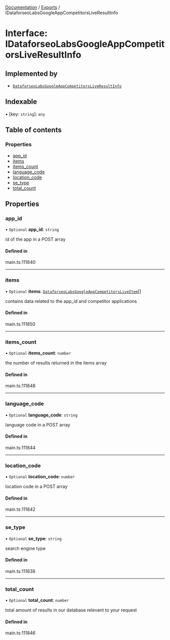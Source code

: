[Documentation](../README.md) / [Exports](../modules.md) / IDataforseoLabsGoogleAppCompetitorsLiveResultInfo

# Interface: IDataforseoLabsGoogleAppCompetitorsLiveResultInfo

## Implemented by

- [`DataforseoLabsGoogleAppCompetitorsLiveResultInfo`](../classes/DataforseoLabsGoogleAppCompetitorsLiveResultInfo.md)

## Indexable

▪ [key: `string`]: `any`

## Table of contents

### Properties

- [app\_id](IDataforseoLabsGoogleAppCompetitorsLiveResultInfo.md#app_id)
- [items](IDataforseoLabsGoogleAppCompetitorsLiveResultInfo.md#items)
- [items\_count](IDataforseoLabsGoogleAppCompetitorsLiveResultInfo.md#items_count)
- [language\_code](IDataforseoLabsGoogleAppCompetitorsLiveResultInfo.md#language_code)
- [location\_code](IDataforseoLabsGoogleAppCompetitorsLiveResultInfo.md#location_code)
- [se\_type](IDataforseoLabsGoogleAppCompetitorsLiveResultInfo.md#se_type)
- [total\_count](IDataforseoLabsGoogleAppCompetitorsLiveResultInfo.md#total_count)

## Properties

### app\_id

• `Optional` **app\_id**: `string`

id of the app in a POST array

#### Defined in

main.ts:111840

___

### items

• `Optional` **items**: [`DataforseoLabsGoogleAppCompetitorsLiveItem`](../classes/DataforseoLabsGoogleAppCompetitorsLiveItem.md)[]

contains data related to the app_id and competitor applications

#### Defined in

main.ts:111850

___

### items\_count

• `Optional` **items\_count**: `number`

the number of results returned in the items array

#### Defined in

main.ts:111848

___

### language\_code

• `Optional` **language\_code**: `string`

language code in a POST array

#### Defined in

main.ts:111844

___

### location\_code

• `Optional` **location\_code**: `number`

location code in a POST array

#### Defined in

main.ts:111842

___

### se\_type

• `Optional` **se\_type**: `string`

search engine type

#### Defined in

main.ts:111838

___

### total\_count

• `Optional` **total\_count**: `number`

total amount of results in our database relevant to your request

#### Defined in

main.ts:111846
